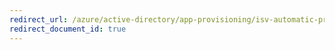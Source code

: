 ```yaml
---
redirect_url: /azure/active-directory/app-provisioning/isv-automatic-provisioning-multi-tenant-apps
redirect_document_id: true
---
```

